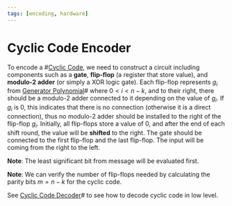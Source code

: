 ```yaml
---
tags: [encoding, hardware]
---
```


# Cyclic Code Encoder

To encode a #[Cyclic Code](202212192231.md), we need to construct a circuit
including components such as a **gate**, **flip-flop** (a register that store
value), and **modulo-2 adder** (or simply a XOR logic gate). Each flip-flop
represents $g_i$ from [Generator Polynomial](202212192305.md)# where $0 < i < n - k$,
and to their right, there should be a modulo-2 adder connected to it depending
on the value of $g_i$. If $g_i$ is 0, this indicates that there is no
connection (otherwise it is a direct connection), thus no modulo-2 adder should
be installed to the right of the flip-flop $g_i$. Initially, all flip-flops
store a value of 0, and after the end of each shift round, the value will be
**shifted** to the right. The gate should be connected to the first flip-flop
and the last flip-flop. The input will be coming from the right to the left.

**Note**: The least significant bit from message will be evaluated first.

**Note**: We can verify the number of flip-flops needed by calculating the
parity bits $m = n - k$ for the cyclic code.

See [Cyclic Code Decoder](202212301703.md)# to see how to decode cyclic code in
low level.
